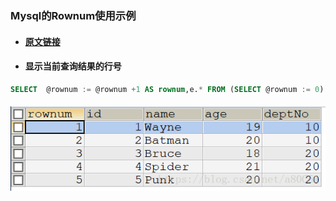 ### Mysql的Rownum使用示例

* #### [原文链接](https://blog.csdn.net/a80c51/article/details/80531291)
* #### 显示当前查询结果的行号

```Sql
SELECT  @rownum := @rownum +1 AS rownum,e.* FROM (SELECT @rownum := 0) r,employee e
```

#### ![](/assets/s1.png)

#### 



